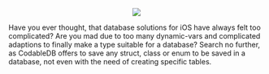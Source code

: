 <p align="center">
<img src="https://github.com/pauljohanneskraft/CodableDB/blob/master/README_Assets/logo.png">
</p>

Have you ever thought, that database solutions for iOS have always felt too complicated? Are you mad due to too many dynamic-vars and complicated adaptions to finally make a type suitable for a database? Search no further, as CodableDB offers to save any struct, class or enum to be saved in a database, not even with the need of creating specific tables.
